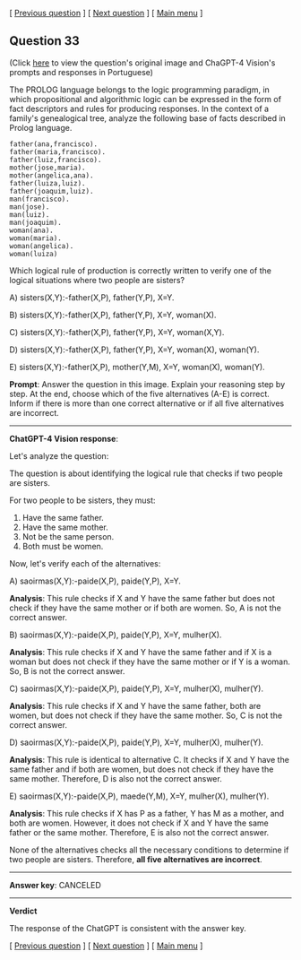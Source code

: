 \[ [Previous question](q32-eng.md) \] \[ [Next question](q34-eng.md) \] \[ [Main menu](/README.md) \]

## Question 33 ##

(Click [here](q33-por.md) to view the question's original image and ChaGPT-4 Vision's prompts and responses in Portuguese)

The PROLOG language belongs to the logic programming paradigm, in which propositional and algorithmic logic can be expressed in the form of fact descriptors and rules for producing responses. In the context of a family's genealogical tree, analyze the following base of facts described in Prolog language.

```
father(ana,francisco).
father(maria,francisco).
father(luiz,francisco).
mother(jose,maria).
mother(angelica,ana).
father(luiza,luiz).
father(joaquim,luiz).
man(francisco).
man(jose).
man(luiz).
man(joaquim).
woman(ana).
woman(maria).
woman(angelica).
woman(luiza)
```

Which logical rule of production is correctly written to verify one of the logical situations where two people are sisters?

A) sisters(X,Y):-father(X,P), father(Y,P), X\=Y.

B) sisters(X,Y):-father(X,P), father(Y,P), X\=Y, woman(X).

C) sisters(X,Y):-father(X,P), father(Y,P), X\=Y, woman(X,Y).

D) sisters(X,Y):-father(X,P), father(Y,P), X\=Y, woman(X), woman(Y).

E) sisters(X,Y):-father(X,P), mother(Y,M), X\=Y, woman(X), woman(Y).

**Prompt**: Answer the question in this image. Explain your reasoning step by step. At the end, choose which of the five alternatives (A-E) is correct. Inform if there is more than one correct alternative or if all five alternatives are incorrect.

---

**ChatGPT-4 Vision response**: 

Let's analyze the question:

The question is about identifying the logical rule that checks if two people are sisters.

For two people to be sisters, they must:
1. Have the same father.
2. Have the same mother.
3. Not be the same person.
4. Both must be women.

Now, let's verify each of the alternatives:

A) saoirmas(X,Y):-paide(X,P), paide(Y,P), X\=Y.

**Analysis**: This rule checks if X and Y have the same father but does not check if they have the same mother or if both are women. So, A is not the correct answer.

B) saoirmas(X,Y):-paide(X,P), paide(Y,P), X\=Y, mulher(X).

**Analysis**: This rule checks if X and Y have the same father and if X is a woman but does not check if they have the same mother or if Y is a woman. So, B is not the correct answer.

C) saoirmas(X,Y):-paide(X,P), paide(Y,P), X\=Y, mulher(X), mulher(Y).

**Analysis**: This rule checks if X and Y have the same father, both are women, but does not check if they have the same mother. So, C is not the correct answer.

D) saoirmas(X,Y):-paide(X,P), paide(Y,P), X\=Y, mulher(X), mulher(Y).

**Analysis**: This rule is identical to alternative C. It checks if X and Y have the same father and if both are women, but does not check if they have the same mother. Therefore, D is also not the correct answer.

E) saoirmas(X,Y):-paide(X,P), maede(Y,M), X\=Y, mulher(X), mulher(Y).

**Analysis**: This rule checks if X has P as a father, Y has M as a mother, and both are women. However, it does not check if X and Y have the same father or the same mother. Therefore, E is also not the correct answer.

None of the alternatives checks all the necessary conditions to determine if two people are sisters. Therefore, **all five alternatives are incorrect**.

---

**Answer key**: CANCELED

---

**Verdict**

The response of the ChatGPT is consistent with the answer key.


\[ [Previous question](q32-eng.md) \] \[ [Next question](q34-eng.md) \] \[ [Main menu](/README.md) \]
